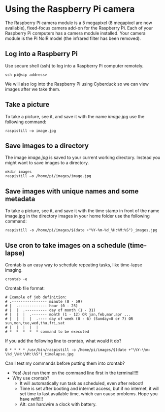 # Using the Raspberry Pi camera

The Raspberry Pi camera module is a 5 megapixel (8 megapixel are now available), fixed-focus camera add-on for the Raspberry Pi. Each of your Raspberry Pi computers has a camera module installed. Your camera module is the Pi NoIR model (the infrared filter has been removed).

## Log into a Raspberry Pi

Use secure shell (ssh) to log into a Raspberry Pi computer remotely.

```
ssh pi@<ip address>
```

We will also log into the Raspberry Pi using Cyberduck so we can view images after we take them.

## Take a picture

To take a picture, see it, and save it with the name *image.jpg* use the following command:

```
raspistill –o image.jpg
```

## Save images to a directory

The image *image.jpg* is saved to your current working directory. Instead you might want to save images to a directory.

```
mkdir images
raspistill –o /home/pi/images/image.jpg
```

## Save images with unique names and some metadata

To take a picture, see it, and save it with the time stamp in front of the name image.jpg in the directory images in your home folder use the following command: 

```
raspistill -o /home/pi/images/$(date +"%Y-%m-%d_%H:%M:%S")_images.jpg
```

## Use cron to take images on a schedule (time-lapse)

Crontab is an easy way to schedule repeating tasks, like time-lapse imaging.

```
crontab -e
```

Crontab file format:

```
# Example of job definition:
# .---------------- minute (0 - 59)
# |  .------------- hour (0 - 23)
# |  |  .---------- day of month (1 - 31)
# |  |  |  .------- month (1 - 12) OR jan,feb,mar,apr ...
# |  |  |  |  .---- day of week (0 - 6) (Sunday=0 or 7) OR sun,mon,tue,wed,thu,fri,sat
# |  |  |  |  |
# *  *  *  *  * command to be executed
```

If you add the following line to crontab, what would it do?

```
0 * * * * /usr/bin/raspistill -o /home/pi/images/$(date +"\%Y-\%m-\%d_\%H:\%M:\%S")_timelapse.jpg
```

Can I test my commands before putting them into crontab?
- Yes! Just run them on the command line first in the terminal!!!!
- Why use crontab?
  - It will automatically run task as scheduled, even after reboot!
  - Time is set after booting and internet access, but if no internet, it will set time to last available time, which can cause problems. Hope you have wifi!!!!
  - Alt: can hardwire a clock with battery.